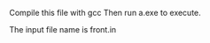 Compile this file with 
  gcc <filename>
Then run 
  a.exe
    to execute.
  
  The input file name is
    front.in
